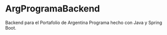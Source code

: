 # ArgProgramaBackend
Backend para el Portafolio de Argentina Programa hecho con Java y Spring Boot.
